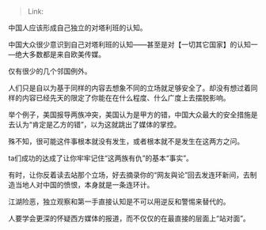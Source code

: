 > Link: 

中国人应该形成自己独立的对塔利班的认知。

中国大众很少意识到自己对塔利班的认知——甚至是对【一切其它国家】的认知一—绝大多数都是来自欧美传媒。

仅有很少的几个邻国例外。

人们只是自以为基于同样的内容去想象不同的立场就足够安全了。却没有想过着同样的内容已经先天的限定了你能在在什么程度、什么广度上去摆脱影响。

举个例子，美国报导两族冲突，美国认为是甲方的错，中国大众最大的安全措施是去认为“肯定是乙方的错”，以为这就跳出了媒体的掌控。

殊不知，很可能这件事根本就没有发生，或者根本就不是发生在这两方之问。

ta们成功的达成了让你牢牢记住“这两族有仇”的基本“事实”。

有时，让你反着读去站那个立场，好去摘录你的“网友與论”回去发连环新间，去制造当地人对中国的愤恨，本身就是一条连环计。

江湖险恶，独立观察和第一手直接认知是不可以用逆反和警惕来替代的。

人要学会更深的怀疑西方媒体的报道，而不仅仅的在最直接的层面上“站对面”。
